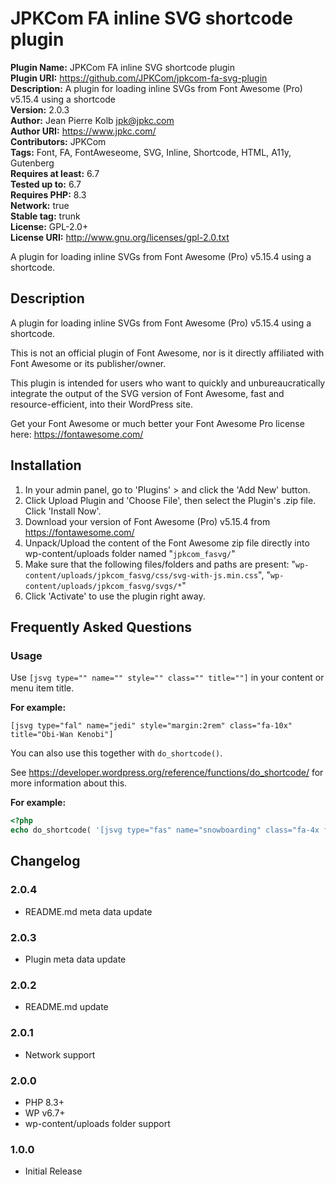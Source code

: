 # JPKCom FA inline SVG shortcode plugin

**Plugin Name:** JPKCom FA inline SVG shortcode plugin  
**Plugin URI:** https://github.com/JPKCom/jpkcom-fa-svg-plugin  
**Description:** A plugin for loading inline SVGs from Font Awesome (Pro) v5.15.4 using a shortcode  
**Version:** 2.0.3  
**Author:** Jean Pierre Kolb <jpk@jpkc.com>  
**Author URI:** https://www.jpkc.com/  
**Contributors:** JPKCom  
**Tags:** Font, FA, FontAweseome, SVG, Inline, Shortcode, HTML, A11y, Gutenberg  
**Requires at least:** 6.7  
**Tested up to:** 6.7  
**Requires PHP:** 8.3  
**Network:** true  
**Stable tag:** trunk  
**License:** GPL-2.0+  
**License URI:** http://www.gnu.org/licenses/gpl-2.0.txt

A plugin for loading inline SVGs from Font Awesome (Pro) v5.15.4 using a shortcode.


## Description

A plugin for loading inline SVGs from Font Awesome (Pro) v5.15.4 using a shortcode.

This is not an official plugin of Font Awesome, nor is it directly affiliated with Font Awesome or its publisher/owner.

This plugin is intended for users who want to quickly and unbureaucratically integrate the output of the SVG version of Font Awesome, fast and resource-efficient, into their WordPress site.

Get your Font Awesome or much better your Font Awesome Pro license here: https://fontawesome.com/


## Installation

1. In your admin panel, go to 'Plugins' > and click the 'Add New' button.
2. Click Upload Plugin and 'Choose File', then select the Plugin's .zip file. Click 'Install Now'.
3. Download your version of Font Awesome (Pro) v5.15.4 from https://fontawesome.com/
4. Unpack/Upload the content of the Font Awesome zip file directly into wp-content/uploads folder named "`jpkcom_fasvg/`"
5. Make sure that the following files/folders and paths are present: "`wp-content/uploads/jpkcom_fasvg/css/svg-with-js.min.css`", "`wp-content/uploads/jpkcom_fasvg/svgs/*`"
6. Click 'Activate' to use the plugin right away.


## Frequently Asked Questions

### Usage

Use `[jsvg type="" name="" style="" class="" title=""]` in your content or menu item title.

**For example:**

```
[jsvg type="fal" name="jedi" style="margin:2rem" class="fa-10x" title="Obi-Wan Kenobi"]
```

You can also use this together with `do_shortcode()`.

See https://developer.wordpress.org/reference/functions/do_shortcode/ for more information about this.

**For example:**

```php
<?php
echo do_shortcode( '[jsvg type="fas" name="snowboarding" class="fa-4x fa-rotate-270" title="Snowboarding"]' );
```


## Changelog

### 2.0.4
* README.md meta data update

### 2.0.3
* Plugin meta data update

### 2.0.2
* README.md update

### 2.0.1
* Network support

### 2.0.0
* PHP 8.3+
* WP v6.7+
* wp-content/uploads folder support

### 1.0.0
* Initial Release
